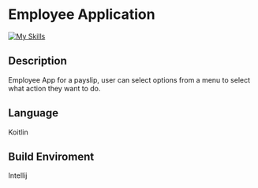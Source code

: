 # Employee Application

[![My Skills](https://skills.thijs.gg/icons?i=kotlin)](https://skills.thijs.gg)


## Description
Employee App for a payslip, user can select options from a menu to select what action they want to do.

## Language
Koitlin

## Build Enviroment 
Intellij
